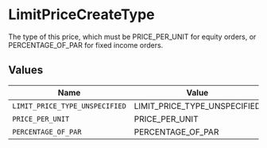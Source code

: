 # LimitPriceCreateType

The type of this price, which must be PRICE_PER_UNIT for equity orders, or PERCENTAGE_OF_PAR for fixed income orders.


## Values

| Name                           | Value                          |
| ------------------------------ | ------------------------------ |
| `LIMIT_PRICE_TYPE_UNSPECIFIED` | LIMIT_PRICE_TYPE_UNSPECIFIED   |
| `PRICE_PER_UNIT`               | PRICE_PER_UNIT                 |
| `PERCENTAGE_OF_PAR`            | PERCENTAGE_OF_PAR              |